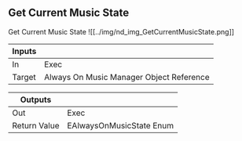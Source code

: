 ## Get Current Music State
Get Current Music State
![[../img/nd_img_GetCurrentMusicState.png]]

|Inputs||
|--|--|
| In | Exec |
| Target | Always On Music Manager Object Reference |

|Outputs||
|--|--|
| Out | Exec |
| Return Value | EAlwaysOnMusicState Enum |
